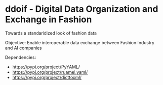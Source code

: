# ddoif - Digital Data Organization and Exchange in Fashion

Towards a standaridized look of fashion data

Objective:
Enable interoperable data exchange between Fashion Industry and AI companies 

Dependencies:
- https://pypi.org/project/PyYAML/
- https://pypi.org/project/ruamel.yaml/
- https://pypi.org/project/dicttoxml/